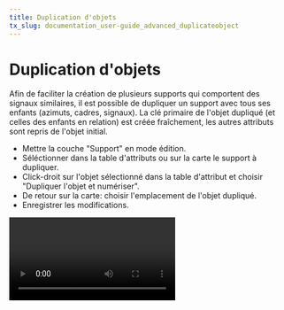 ```yaml
---
title: Duplication d'objets
tx_slug: documentation_user-guide_advanced_duplicateobject
---
```


# Duplication d'objets

Afin de faciliter la création de plusieurs supports qui comportent des signaux similaires, il est possible de dupliquer un support avec tous ses enfants (azimuts, cadres, signaux). La clé primaire de l'objet dupliqué (et celles des enfants en relation) est créée fraîchement, les autres attributs sont repris de l'objet initial.

* Mettre la couche "Support" en mode édition.
* Séléctionner dans la table d'attributs ou sur la carte le support à dupliquer.
* Click-droit sur l'objet sélectionné dans la table d'attribut et choisir "Dupliquer l'objet et numériser".
* De retour sur la carte: choisir l'emplacement de l'objet dupliqué.
* Enregistrer les modifications.

<video controls>
<source src="../../../assets/videos/duplicate_features_720.mp4" type="video/mp4">
</video>

